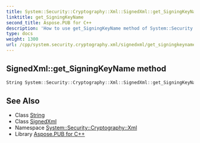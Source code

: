 ```yaml
---
title: System::Security::Cryptography::Xml::SignedXml::get_SigningKeyName method
linktitle: get_SigningKeyName
second_title: Aspose.PUB for C++
description: 'How to use get_SigningKeyName method of System::Security::Cryptography::Xml::SignedXml class in C++.'
type: docs
weight: 1300
url: /cpp/system.security.cryptography.xml/signedxml/get_signingkeyname/
---
```

## SignedXml::get_SigningKeyName method




```cpp
String System::Security::Cryptography::Xml::SignedXml::get_SigningKeyName()
```

## See Also

* Class [String](../../../system/string/)
* Class [SignedXml](../)
* Namespace [System::Security::Cryptography::Xml](../../)
* Library [Aspose.PUB for C++](../../../)
